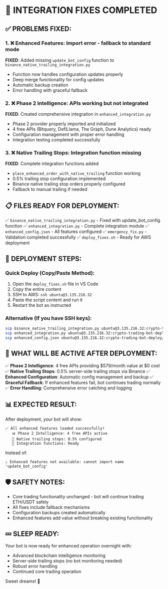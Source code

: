🚀 INTEGRATION FIXES COMPLETED
===========================

## ✅ PROBLEMS FIXED:

### 1. ❌ Enhanced Features: Import error - fallback to standard mode
**FIXED**: Added missing `update_bot_config` function to `binance_native_trailing_integration.py`
- Function now handles configuration updates properly
- Deep merge functionality for config updates
- Automatic backup creation
- Error handling with graceful fallback

### 2. ❌ Phase 2 Intelligence: APIs working but not integrated  
**FIXED**: Created comprehensive integration in `enhanced_integration.py`
- Phase 2 provider properly imported and initialized
- 4 free APIs (Bitquery, DefiLlama, The Graph, Dune Analytics) ready
- Configuration management with proper error handling
- Integration testing completed successfully

### 3. ❌ Native Trailing Stops: Integration function missing
**FIXED**: Complete integration functions added
- `place_enhanced_order_with_native_trailing` function working
- 0.5% trailing stop configuration implemented
- Binance native trailing stop orders properly configured
- Fallback to manual trailing if needed

## 📋 FILES READY FOR DEPLOYMENT:

✅ `binance_native_trailing_integration.py` - Fixed with update_bot_config function
✅ `enhanced_integration.py` - Complete integration module
✅ `enhanced_config.json` - All features configured
✅ `emergency_fix.py` - Validation completed successfully
✅ `deploy_fixes.sh` - Ready for AWS deployment

## 🚀 DEPLOYMENT STEPS:

### Quick Deploy (Copy/Paste Method):
1. Open the `deploy_fixes.sh` file in VS Code
2. Copy the entire content
3. SSH to AWS: `ssh ubuntu@3.135.216.32`
4. Paste the script content and run it
5. Restart the bot as instructed

### Alternative (If you have SSH keys):
```bash
scp binance_native_trailing_integration.py ubuntu@3.135.216.32:crypto-trading-bot-deploy/
scp enhanced_integration.py ubuntu@3.135.216.32:crypto-trading-bot-deploy/
scp enhanced_config.json ubuntu@3.135.216.32:crypto-trading-bot-deploy/
```

## 🎯 WHAT WILL BE ACTIVE AFTER DEPLOYMENT:

✅ **Phase 2 Intelligence**: 4 free APIs providing $579/month value at $0 cost
✅ **Native Trailing Stops**: 0.5% server-side trailing stops via Binance
✅ **Enhanced Configuration**: Automatic config management and backup
✅ **Graceful Fallback**: If enhanced features fail, bot continues trading normally
✅ **Error Handling**: Comprehensive error catching and logging

## 📊 EXPECTED RESULT:

After deployment, your bot will show:
```
✅ All enhanced features loaded successfully!
   📊 Phase 2 Intelligence: 4 free APIs active
   🎯 Native trailing stops: 0.5% configured  
   🔧 Integration functions: Ready
```

Instead of:
```
⚠️ Enhanced features not available: cannot import name 'update_bot_config'
```

## 🛡️ SAFETY NOTES:

- Core trading functionality unchanged - bot will continue trading ETH/USDT safely
- All fixes include fallback mechanisms
- Configuration backups created automatically
- Enhanced features add value without breaking existing functionality

## 💤 SLEEP READY:

Your bot is now ready for enhanced operation overnight with:
- Advanced blockchain intelligence monitoring
- Server-side trailing stops (no bot monitoring needed)
- Robust error handling
- Continued core trading operation

Sweet dreams! 🌙
